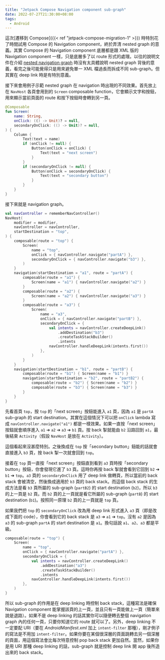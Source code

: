 ```yaml
---
title: "Jetpack Compose Navigation component sub-graph"
date: 2022-07-27T21:30:00+08:00
tags:
  - Android
---
```


這次[遷移到 Compose]({{< ref "jetpack-compose-migration-1" >}}) 時特別花了時間試用 Compose 的 Navigation component，終於弄清 nested graph 的意義。其實 Compose 的 Navigation component 底層都是跟 XML 版的 Navigation component 一樣，只是底層多了以 route 形式的處理。以往的說明文件在介紹 [nested navigation graph](https://developer.android.com/guide/navigation/navigation-nested-graphs) 時沒有太具體說明 nested graph 背後的意義，看完之後可能覺得只是用來避免單一 XML 檔過長而拆成不同 sub-graph。但其實在 deep link 時是有特別意義。

<!-- more -->

接下來會用例子示範 nested graph 在 navigation 時出現的不同效果。首先放上在 `NavHost` 各頁會用到的 `Screen` composable function，它會顯示文字和按鈕，用來顯示當前頁面的 route 和按下按鈕時會轉到另一頁。

```kotlin
@Composable
fun Screen(
    name: String,
    onClick: (() -> Unit)? = null,
    secondaryOnClick: (() -> Unit)? = null,
) {
    Column {
        Text(text = name)
        if (onClick != null) {
            Button(onClick = onClick) {
                Text(text = "next screen")
            }
        }
        if (secondaryOnClick != null) {
            Button(onClick = secondaryOnClick) {
                Text(text = "secondary button")
            }
        }
    }
}
```

接下來就是 navigation graph。

```kotlin
val navController = rememberNavController()
NavHost(
    modifier = modifier,
    navController = navController,
    startDestination = "top",
) {
    composable(route = "top") {
        Screen(
            name = "top",
            onClick = { navController.navigate("partA") },
            secondaryOnClick = { navController.navigate("b3") },
        )
    }
    navigation(startDestination = "a1", route = "partA") {
        composable(route = "a1") {
            Screen(name = "a1") { navController.navigate("a2") }
        }
        composable(route = "a2") {
            Screen(name = "a2") { navController.navigate("a3") }
        }
        composable(route = "a3") {
            Screen(
                name = "a3",
                onClick = { navController.navigate("partB") },
                secondaryOnClick = {
                    val intents = navController.createDeepLink()
                        .addDestination("b3")
                        .createTaskStackBuilder()
                        .intents
                    navController.handleDeepLink(intents.first())
                },
            )
        }
    }
    navigation(startDestination = "b1", route = "partB") {
        composable(route = "b1") { Screen(name = "b1") }
        navigation(startDestination = "b2", route = "partB2") {
            composable(route = "b2") { Screen(name = "b2") }
            composable(route = "b3") { Screen(name = "b3") }
        }
    }
}
```

先看首頁 `top`，按 `top` 的「next screen」按鈕能進入 `a1` 頁，因為 `a1` 是 `partA` sub-graph 的 start destination。其實在這個情況下可以把 `onClick` lambda 寫成 `navController.navigate("a1")` 都是一樣效果。如果一直按「next screen」按鈕就會順序進入 `a1` ➔ `a2` ➔ `a3` ➔ `b1` 頁。按 back 掣就能由 `b2` 沿路回到 `a1`，最後結束 `Activity`（假設 `NavHost` 是放在 `Activity`）。

這個看起來沒甚麼特別。之後換成在 `top` 按「secondary button」鈕能的話就會直接進入 `b3` 頁，按 back 掣一次就會回到 `top`。

接着在 `top` 頁一直按「next screen」按鈕直到看到 `a3` 頁時按「secondary button」按鈕，你會發現它進了 `b3` 頁。這時你再按 back 掣就會看到它回到 `b2` ➔ `b1` ➔ `top`。`a3` 頁的 `secondaryOnClick` 用了 deep link 做轉頁，所以當前的 back stack 會被清空，然後換成適用於 `b3` 頁的 back stack。而這個 back stack 的生成方法是看 `b3` 頁所屬的 sub-graph (`partB2`) 的 start destination (`b2`)，所以 `b3` 的上一頁是 `b2` 頁。而 `b2` 頁的上一頁就是看它所屬的 sub-graph (`partB`) 的 start destination (`b1`)。按照同一原理 `b2` 頁的上一頁就是 `top` 頁。

如果我們把 `top` 的 `secondaryOnClick` 改為用 deep link 形式進入 `a3` 頁（即是改成下面的 code），你會看到它的 back stack 是 `a3` ➔ `a1` ➔ `top`。沒有 `a2` 是因為 `a3` 的 sub-graph `partA` 的 start destination 是 `a1`。換句話說 `a1`、`a2`、`a3` 都是平級。

```kotlin
composable(route = "top") {
    Screen(
        name = "top",
        onClick = { navController.navigate("partA") },
        secondaryOnClick = {
            val intents = navController.createDeepLink()
                .addDestination("a3")
                .createTaskStackBuilder()
                .intents
            navController.handleDeepLink(intents.first())
        },
    )
}
```

所以 sub-graph 的作用是在 deep linking 時控制 back stack，這種寫法是確保 Navigation component 能掌握該頁的上一頁，並且只有一頁能做上一頁（簡單來說是退路）。如果不是 deep linking 的話其實你可以隨便轉去整個 navigation graph 內的任何一頁，只要你知道它的 route 就可以了。另外，deep linking 不一定要配 URI（要在 *AndroidManifest.xml* 加上 `intent-filter` 那種），剛才例子的寫法是不用加 `intent-filter`。如果你要在某個很深層的頁面跳轉去另一個深層的頁面，用這個寫法會比每次特意控制 pop back stack 更加自然。當然，如果你是用 URI 那種 deep linking 的話，sub-graph 就是控制 deep link 開 app 後所造出來的 back stack。
